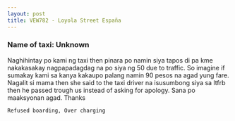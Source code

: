 ```yaml
---
layout: post
title: VEW782 - Loyola Street España
---
```


### Name of taxi: Unknown

Naghihintay po kami ng taxi then pinara po namin siya tapos di pa kme nakakasakay nagpapadagdag na po siya ng 50 due to traffic. So imagine if sumakay kami sa kanya kakaupo palang namin 90 pesos na agad yung fare. Nagalit si mama then she said to the taxi driver na isusumbong siya sa ltfrb then he passed trough us instead of asking for apology. Sana po maaksyonan agad. Thanks

```Refused boarding, Over charging```
